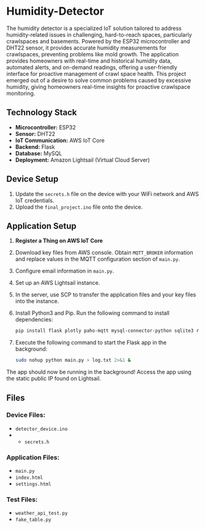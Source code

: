 # Humidity-Detector

The humidity detector is a specialized IoT solution tailored to address humidity-related issues in challenging, hard-to-reach spaces, particularly crawlspaces and basements. Powered by the ESP32 microcontroller and DHT22 sensor, it provides accurate humidity measurements for crawlspaces, preventing problems like mold growth. The application provides homeowners with real-time and historical humidity data, automated alerts, and on-demand readings, offering a user-friendly interface for proactive management of crawl space health. This project emerged out of a desire to solve common problems caused by excessive humidity, giving homeowners real-time insights for proactive crawlspace monitoring.

## Technology Stack
- **Microcontroller:** ESP32
- **Sensor:** DHT22
- **IoT Communication:** AWS IoT Core
- **Backend:** Flask
- **Database:** MySQL
- **Deployment:** Amazon Lightsail (Virtual Cloud Server)

## Device Setup
1. Update the `secrets.h` file on the device with your WiFi network and AWS IoT credentials.
2. Upload the `final_project.ino` file onto the device.

## Application Setup
1. **Register a Thing on AWS IoT Core**
2. Download key files from AWS console. Obtain `MQTT_BROKER` information and replace values in the MQTT configuration section of `main.py`.
3. Configure email information in `main.py`.
4. Set up an AWS Lightsail instance.
5. In the server, use SCP to transfer the application files and your key files into the instance.
6. Install Python3 and Pip. Run the following command to install dependencies:

    ```bash
    pip install flask plotly paho-mqtt mysql-connector-python sqlite3 random smtplib email threading pytz geocoder openmeteo_requests requests_cache retry_requests
    ```

7. Execute the following command to start the Flask app in the background:

    ```bash
    sudo nohup python main.py > log.txt 2>&1 &
    ```

The app should now be running in the background! Access the app using the static public IP found on Lightsail.

## Files
### Device Files:
- `detector_device.ino`
- - `secrets.h`

### Application Files:
- `main.py`
- `index.html`
- `settings.html`

### Test Files:
- `weather_api_test.py`
- `fake_table.py`
